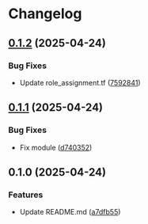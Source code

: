 # Changelog

## [0.1.2](https://github.com/prefapp/tfm/compare/azure-role-assignment-v0.1.1...azure-role-assignment-v0.1.2) (2025-04-24)


### Bug Fixes

* Update role_assignment.tf ([7592841](https://github.com/prefapp/tfm/commit/75928419415d74de12d2d38a602df7aa703c860e))

## [0.1.1](https://github.com/prefapp/tfm/compare/azure-role-assignment-v0.1.0...azure-role-assignment-v0.1.1) (2025-04-24)


### Bug Fixes

* Fix module ([d740352](https://github.com/prefapp/tfm/commit/d740352f0a7a44ca9f0a1aad073b37e93f5ca82f))

## 0.1.0 (2025-04-24)


### Features

* Update README.md ([a7dfb55](https://github.com/prefapp/tfm/commit/a7dfb55b83447cf3ef08d168ab756e791f322e7a))
